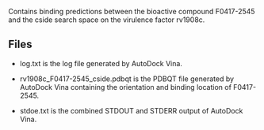 Contains binding predictions between the bioactive compound F0417-2545 and the cside search space on the virulence factor rv1908c.

## Files

- log.txt is the log file generated by AutoDock Vina.

- rv1908c_F0417-2545_cside.pdbqt is the PDBQT file generated by AutoDock Vina containing the orientation and binding location of F0417-2545.

- stdoe.txt is the combined STDOUT and STDERR output of AutoDock Vina.

